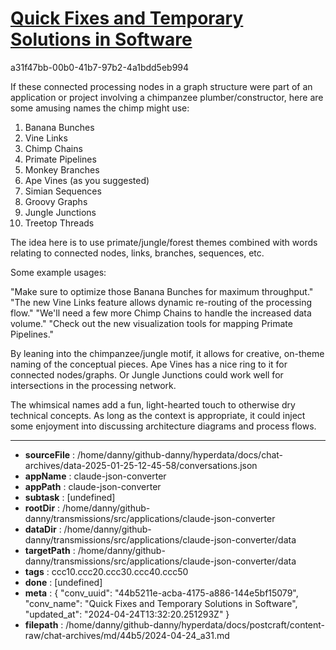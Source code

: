 # [Quick Fixes and Temporary Solutions in Software](https://claude.ai/chat/44b5211e-acba-4175-a886-144e5bf15079)

a31f47bb-00b0-41b7-97b2-4a1bdd5eb994

 If these connected processing nodes in a graph structure were part of an application or project involving a chimpanzee plumber/constructor, here are some amusing names the chimp might use:

1. Banana Bunches
2. Vine Links
3. Chimp Chains
4. Primate Pipelines 
5. Monkey Branches
6. Ape Vines (as you suggested)
7. Simian Sequences
8. Groovy Graphs
9. Jungle Junctions
10. Treetop Threads

The idea here is to use primate/jungle/forest themes combined with words relating to connected nodes, links, branches, sequences, etc.

Some example usages:

"Make sure to optimize those Banana Bunches for maximum throughput."
"The new Vine Links feature allows dynamic re-routing of the processing flow."
"We'll need a few more Chimp Chains to handle the increased data volume."
"Check out the new visualization tools for mapping Primate Pipelines."

By leaning into the chimpanzee/jungle motif, it allows for creative, on-theme naming of the conceptual pieces. Ape Vines has a nice ring to it for connected nodes/graphs. Or Jungle Junctions could work well for intersections in the processing network.

The whimsical names add a fun, light-hearted touch to otherwise dry technical concepts. As long as the context is appropriate, it could inject some enjoyment into discussing architecture diagrams and process flows.

---

* **sourceFile** : /home/danny/github-danny/hyperdata/docs/chat-archives/data-2025-01-25-12-45-58/conversations.json
* **appName** : claude-json-converter
* **appPath** : claude-json-converter
* **subtask** : [undefined]
* **rootDir** : /home/danny/github-danny/transmissions/src/applications/claude-json-converter
* **dataDir** : /home/danny/github-danny/transmissions/src/applications/claude-json-converter/data
* **targetPath** : /home/danny/github-danny/transmissions/src/applications/claude-json-converter/data
* **tags** : ccc10.ccc20.ccc30.ccc40.ccc50
* **done** : [undefined]
* **meta** : {
  "conv_uuid": "44b5211e-acba-4175-a886-144e5bf15079",
  "conv_name": "Quick Fixes and Temporary Solutions in Software",
  "updated_at": "2024-04-24T13:32:20.251293Z"
}
* **filepath** : /home/danny/github-danny/hyperdata/docs/postcraft/content-raw/chat-archives/md/44b5/2024-04-24_a31.md